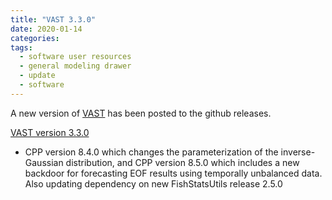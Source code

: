 ```yaml
---
title: "VAST 3.3.0"
date: 2020-01-14
categories:
tags:
  - software user resources
  - general modeling drawer
  - update
  - software
---
```


A new version of [VAST](https://james-thorson-noaa.github.io/VAST/)  has been posted to the github releases.

[VAST version 3.3.0](https://github.com/James-Thorson-NOAA/VAST/releases )
- CPP version 8.4.0 which changes the parameterization of the inverse-Gaussian distribution, and CPP version 8.5.0 which includes a new backdoor for forecasting EOF results using temporally unbalanced data. Also updating dependency on new FishStatsUtils release 2.5.0